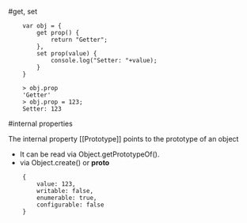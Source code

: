 

#get, set
```
    var obj = {
        get prop() {
            return "Getter";
        },
        set prop(value) {
            console.log("Setter: "+value);
        }
    }

    > obj.prop
    'Getter'
    > obj.prop = 123;
    Setter: 123
```



#internal properties

The internal property [[Prototype]] points to the prototype of an object
 - It can be read via Object.getPrototypeOf().
 - via Object.create() or __proto__
```    
    {
        value: 123,
        writable: false,
        enumerable: true,
        configurable: false
    }
```